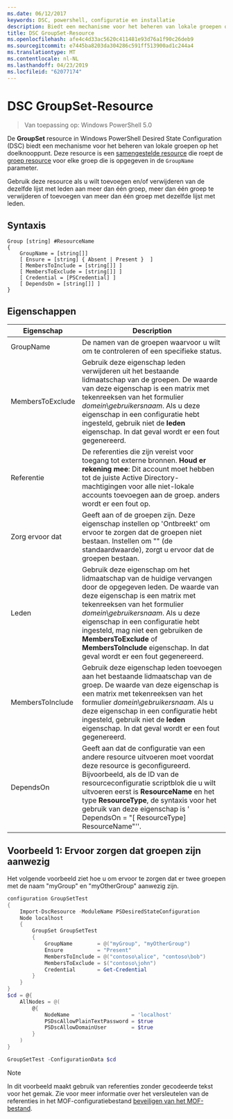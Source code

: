 ```yaml
---
ms.date: 06/12/2017
keywords: DSC, powershell, configuratie en installatie
description: Biedt een mechanisme voor het beheren van lokale groepen op het doelknooppunt.
title: DSC GroupSet-Resource
ms.openlocfilehash: afe4c4d33ac5620c411481e93d76a1f90c26deb9
ms.sourcegitcommit: e7445ba8203da304286c591ff513900ad1c244a4
ms.translationtype: MT
ms.contentlocale: nl-NL
ms.lasthandoff: 04/23/2019
ms.locfileid: "62077174"
---
```

# <a name="dsc-groupset-resource"></a>DSC GroupSet-Resource

> Van toepassing op: Windows PowerShell 5.0

De **GroupSet** resource in Windows PowerShell Desired State Configuration (DSC) biedt een mechanisme voor het beheren van lokale groepen op het doelknooppunt. Deze resource is een [samengestelde resource](../../../resources/authoringResourceComposite.md) die roept de [groep resource](groupResource.md) voor elke groep die is opgegeven in de `GroupName` parameter.

Gebruik deze resource als u wilt toevoegen en/of verwijderen van de dezelfde lijst met leden aan meer dan één groep, meer dan één groep te verwijderen of toevoegen van meer dan één groep met dezelfde lijst met leden.

## <a name="syntax"></a>Syntaxis

```
Group [string] #ResourceName
{
    GroupName = [string[]]
    [ Ensure = [string] { Absent | Present }  ]
    [ MembersToInclude = [string[]] ]
    [ MembersToExclude = [string[]] ]
    [ Credential = [PSCredential] ]
    [ DependsOn = [string[]] ]
}
```

## <a name="properties"></a>Eigenschappen

|  Eigenschap  |  Description   |
|---|---|
| GroupName| De namen van de groepen waarvoor u wilt om te controleren of een specifieke status.|
| MembersToExclude| Gebruik deze eigenschap leden verwijderen uit het bestaande lidmaatschap van de groepen. De waarde van deze eigenschap is een matrix met tekenreeksen van het formulier *domein*\\*gebruikersnaam*. Als u deze eigenschap in een configuratie hebt ingesteld, gebruik niet de **leden** eigenschap. In dat geval wordt er een fout gegenereerd.|
| Referentie| De referenties die zijn vereist voor toegang tot externe bronnen. **Houd er rekening mee**: Dit account moet hebben tot de juiste Active Directory-machtigingen voor alle niet-lokale accounts toevoegen aan de groep. anders wordt er een fout op.
| Zorg ervoor dat| Geeft aan of de groepen zijn. Deze eigenschap instellen op 'Ontbreekt' om ervoor te zorgen dat de groepen niet bestaan. Instellen om "" (de standaardwaarde), zorgt u ervoor dat de groepen bestaan.|
| Leden| Gebruik deze eigenschap om het lidmaatschap van de huidige vervangen door de opgegeven leden. De waarde van deze eigenschap is een matrix met tekenreeksen van het formulier *domein*\\*gebruikersnaam*. Als u deze eigenschap in een configuratie hebt ingesteld, mag niet een gebruiken de **MembersToExclude** of **MembersToInclude** eigenschap. In dat geval wordt er een fout gegenereerd.|
| MembersToInclude| Gebruik deze eigenschap leden toevoegen aan het bestaande lidmaatschap van de groep. De waarde van deze eigenschap is een matrix met tekenreeksen van het formulier *domein*\\*gebruikersnaam*. Als u deze eigenschap in een configuratie hebt ingesteld, gebruik niet de **leden** eigenschap. In dat geval wordt er een fout gegenereerd.|
| DependsOn | Geeft aan dat de configuratie van een andere resource uitvoeren moet voordat deze resource is geconfigureerd. Bijvoorbeeld, als de ID van de resourceconfiguratie scriptblok die u wilt uitvoeren eerst is __ResourceName__ en het type __ResourceType__, de syntaxis voor het gebruik van deze eigenschap is ' DependsOn = "[ ResourceType] ResourceName"''.|

## <a name="example-1-ensuring-groups-are-present"></a>Voorbeeld 1: Ervoor zorgen dat groepen zijn aanwezig

Het volgende voorbeeld ziet hoe u om ervoor te zorgen dat er twee groepen met de naam "myGroup" en "myOtherGroup" aanwezig zijn.

```powershell
configuration GroupSetTest
{
    Import-DscResource -ModuleName PSDesiredStateConfiguration
    Node localhost
    {
        GroupSet GroupSetTest
        {
            GroupName        = @("myGroup", "myOtherGroup")
            Ensure           = "Present"
            MembersToInclude = @("contoso\alice", "contoso\bob")
            MembersToExclude = $("contoso\john")
            Credential       = Get-Credential
        }
    }
}
$cd = @{
    AllNodes = @(
        @{
            NodeName                    = 'localhost'
            PSDscAllowPlainTextPassword = $true
            PSDscAllowDomainUser        = $true
        }
    )
}

GroupSetTest -ConfigurationData $cd
```

> [!NOTE]
> In dit voorbeeld maakt gebruik van referenties zonder gecodeerde tekst voor het gemak. Zie voor meer informatie over het versleutelen van de referenties in het MOF-configuratiebestand [beveiligen van het MOF-bestand](../../../pull-server/secureMOF.md).
